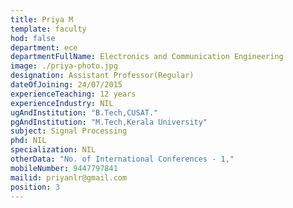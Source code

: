 ```yaml
---
title: Priya M
template: faculty
hod: false
department: ece
departmentFullName: Electronics and Communication Engineering
image: ./priya-photo.jpg
designation: Assistant Professor(Regular)
dateOfJoining: 24/07/2015
experienceTeaching: 12 years
experienceIndustry: NIL
ugAndInstitution: "B.Tech,CUSAT."
pgAndInstitution: "M.Tech,Kerala University"
subject: Signal Processing
phd: NIL
specialization: NIL
otherData: "No. of International Conferences - 1,"
mobileNumber: 9447797841
mailid: priyanlr@gmail.com
position: 3
---
```

